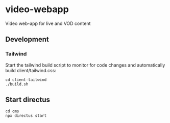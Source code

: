# video-webapp
Video web-app for live and VOD content


## Development
### Tailwind
Start the tailwind build script to monitor for code changes and automatically build client/tailwind.css:
```shell
cd client-tailwind
./build.sh
```


## Start directus
```shell
cd cms
npx directus start
```